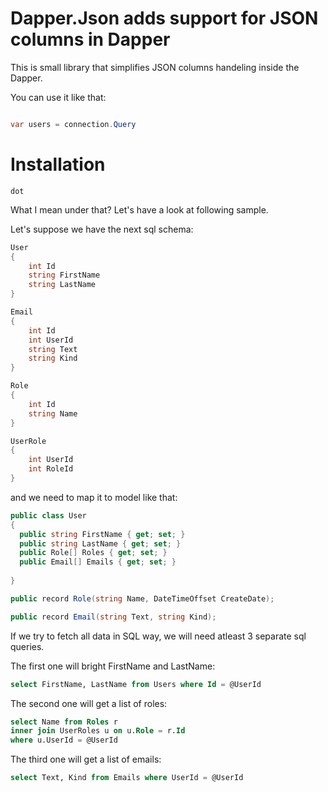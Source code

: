 # Dapper.Json adds support for JSON columns in Dapper

This is small library that simplifies JSON columns handeling inside the Dapper. 

You can use it like that:

``` cs

var users = connection.Query

```


# Installation

``` dot ```

What I mean under that? Let's have a look at following sample.

Let's suppose we have the next sql schema:
``` cs
User
{
    int Id
    string FirstName
    string LastName
}

Email
{
    int Id
    int UserId
    string Text
    string Kind
}

Role
{
    int Id
    string Name
}

UserRole
{
    int UserId
    int RoleId
}
```

and we need to map it to model like that:
``` cs
public class User
{
  public string FirstName { get; set; }
  public string LastName { get; set; }
  public Role[] Roles { get; set; }
  public Email[] Emails { get; set; }
  
}

public record Role(string Name, DateTimeOffset CreateDate);

public record Email(string Text, string Kind);
```

If we try to fetch all data in SQL way, we will need atleast 3 separate sql queries.

The first one will bright FirstName and LastName:
``` sql
select FirstName, LastName from Users where Id = @UserId
```

The second one will get a list of roles:
``` sql
select Name from Roles r
inner join UserRoles u on u.Role = r.Id
where u.UserId = @UserId
```

The third one will get a list of emails:
``` sql
select Text, Kind from Emails where UserId = @UserId
```






